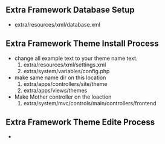 ## Extra Framework Database Setup
- extra/resources/xml/database.xml
## Extra Framework Theme Install Process
- change all example text to your theme name text.
	1. extra/resources/xml/settings.xml
	2. extra/system/variables/config.php
- make same name dir on this location
	1. extra/apps/controllers/site/theme
	2. extra/apps/views/themes
- Make Mother controller on the loaction
	1. extra/system/mvc/controls/main/controllers/frontend
## Extra Framework Theme Edite Process
- 